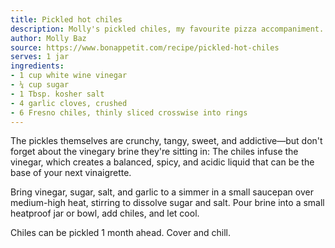 ```yaml
---
title: Pickled hot chiles
description: Molly's pickled chiles, my favourite pizza accompaniment.
author: Molly Baz
source: https://www.bonappetit.com/recipe/pickled-hot-chiles
serves: 1 jar
ingredients:
- 1 cup white wine vinegar
- ¼ cup sugar
- 1 Tbsp. kosher salt
- 4 garlic cloves, crushed
- 6 Fresno chiles, thinly sliced crosswise into rings
---
```


The pickles themselves are crunchy, tangy, sweet, and addictive—but don't forget about the vinegary brine they're sitting in: The chiles infuse the vinegar, which creates a balanced, spicy, and acidic liquid that can be the base of your next vinaigrette.

Bring vinegar, sugar, salt, and garlic to a simmer in a small saucepan over medium-high heat, stirring to dissolve sugar and salt. Pour brine into a small heatproof jar or bowl, add chiles, and let cool.

Chiles can be pickled 1 month ahead. Cover and chill.

